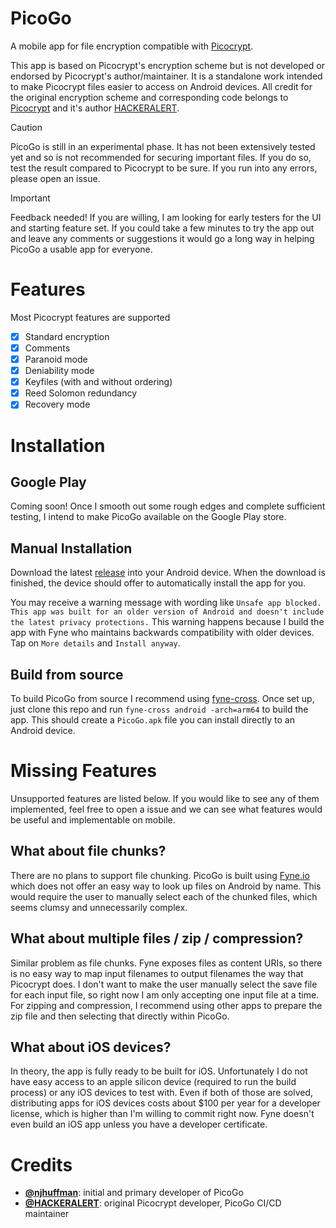 # PicoGo

A mobile app for file encryption compatible with [Picocrypt](https://www.github.com/Picocrypt/Picocrypt).

This app is based on Picocrypt's encryption scheme but is not developed or endorsed by Picocrypt's author/maintainer. It is a standalone work intended to make Picocrypt files easier to access on Android devices. All credit for the original encryption scheme and corresponding code belongs to [Picocrypt](https://www.github.com/Picocrypt/Picocrypt) and it's author [HACKERALERT](https://github.com/HACKERALERT).

> [!CAUTION]
> PicoGo is still in an experimental phase. It has not been extensively tested yet and so is not recommended for securing important files. If you do so, test the result compared to Picocrypt to be sure. If you run into any errors, please open an issue.

> [!IMPORTANT]
> Feedback needed! If you are willing, I am looking for early testers for the UI and starting feature set. If you could take a few minutes to try the app out and leave any comments or suggestions it would go a long way in helping PicoGo a usable app for everyone.

# Features

Most Picocrypt features are supported
- [x] Standard encryption
- [x] Comments
- [x] Paranoid mode
- [x] Deniability mode
- [x] Keyfiles (with and without ordering)
- [x] Reed Solomon redundancy
- [x] Recovery mode

# Installation

## Google Play

Coming soon! Once I smooth out some rough edges and complete sufficient testing, I intend to make PicoGo available on the Google Play store.

## Manual Installation

Download the latest [release](https://github.com/njhuffman/picogo/releases) into your Android device. When the download is finished, the device should offer to automatically install the app for you.

You may receive a warning message with wording like `Unsafe app blocked. This app was built for an older version of Android and doesn't include the latest privacy protections.` This warning happens because I build the app with Fyne who maintains backwards compatibility with older devices. Tap on `More details` and `Install anyway`.

## Build from source

To build PicoGo from source I recommend using [fyne-cross](https://docs.fyne.io/started/cross-compiling.html). Once set up, just clone this repo and run `fyne-cross android -arch=arm64` to build the app. This should create a `PicoGo.apk` file you can install directly to an Android device.

# Missing Features

Unsupported features are listed below. If you would like to see any of them implemented, feel free to open a issue and we can see what features would be useful and implementable on mobile.

## What about file chunks?

There are no plans to support file chunking. PicoGo is built using [Fyne.io](https://www.fyne.io) which does not offer an easy way to look up files on Android by name. This would require the user to manually select each of the chunked files, which seems clumsy and unnecessarily complex.

## What about multiple files / zip / compression?

Similar problem as file chunks. Fyne exposes files as content URIs, so there is no easy way to map input filenames to output filenames the way that Picocrypt does. I don't want to make the user manually select the save file for each input file, so right now I am only accepting one input file at a time. For zipping and compression, I recommend using other apps to prepare the zip file and then selecting that directly within PicoGo.

## What about iOS devices?

In theory, the app is fully ready to be built for iOS. Unfortunately I do not have easy access to an apple silicon device (required to run the build process) or any iOS devices to test with. Even if both of those are solved, distributing apps for iOS devices costs about $100 per year for a developer license, which is higher than I'm willing to commit right now. Fyne doesn't even build an iOS app unless you have a developer certificate.

# Credits
<ul>
  <li><strong><a href="https://github.com/njhuffman">@njhuffman</a></strong>: initial and primary developer of PicoGo</li>
  <li><strong><a href="https://github.com/HACKERALERT">@HACKERALERT</a></strong>: original Picocrypt developer, PicoGo CI/CD maintainer</li>
</ul>
